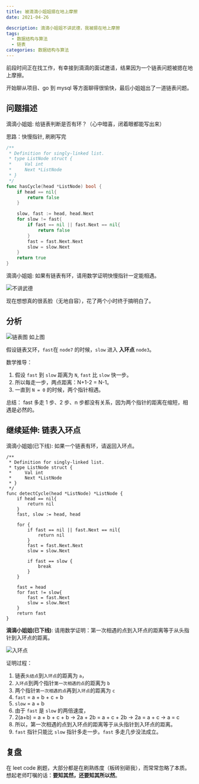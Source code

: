```yaml
---
title: 被滴滴小姐姐摁在地上摩擦
date: 2021-04-26

description: 滴滴小姐姐不讲武德，我被摁在地上摩擦
tags:
  - 数据结构与算法
  - 链表
categories: 数据结构与算法
---
```


前段时间正在找工作，有幸接到滴滴的面试邀请，结果因为一个链表问题被摁在地上摩擦。

开始聊从项目、go 到 mysql 等方面聊得很愉快，最后小姐姐出了一道链表问题。

## 问题描述

滴滴小姐姐: 给链表判断是否有环？（心中暗喜，闭着眼都能写出来）

思路：快慢指针, 刷刷写完

```go
/**
 * Definition for singly-linked list.
 * type ListNode struct {
 *     Val int
 *     Next *ListNode
 * }
 */
func hasCycle(head *ListNode) bool {
    if head == nil{
        return false
    }

    slow, fast := head, head.Next
    for slow != fast{
        if fast == nil || fast.Next == nil{
            return false
        }
        fast = fast.Next.Next
        slow = slow.Next
    }
    return true
}
```

滴滴小姐姐: 如果有链表有环，请用数学证明快慢指针一定能相遇。

![不讲武德](https://gitee.com/zhaogaolong/img/raw/master/20210506230405.png)

现在想想真的很丢脸（无地自容），花了两个小时终于搞明白了。

## 分析

![链表图](https://gitee.com/zhaogaolong/img/raw/master/20210506233354.png)
如上图

假设链表又环，`fast`在 `node7` 的时候，`slow` 进入 **入环点** `node3`。

数学推导：

1. 假设 `fast` 到 `slow` 距离为 `N`, `fast` 比 `slow` 快一步。
2. 所以每走一步，两点距离：N+1-2 = N-1。
3. 一直到 `N = 0` 的时候，两个指针相遇。

总结： fast 多走 1 步、2 步、n 步都没有关系，因为两个指针的距离在缩短，相遇是必然的。

## 继续延伸: 链表入环点

滴滴小姐姐(已下线): 如果一个链表有环，请返回入环点。

```golang
/**
 * Definition for singly-linked list.
 * type ListNode struct {
 *     Val int
 *     Next *ListNode
 * }
 */
func detectCycle(head *ListNode) *ListNode {
    if head == nil{
        return nil
    }
    fast, slow := head, head

    for {
        if fast == nil || fast.Next == nil{
            return nil
        }
        fast = fast.Next.Next
        slow = slow.Next

        if fast == slow {
            break
        }
    }

    fast = head
    for fast != slow{
        fast = fast.Next
        slow = slow.Next
    }
    return fast
}
```

**滴滴小姐姐(已下线)**: 请用数学证明：第一次相遇的点到入环点的距离等于从头指针到入环点的距离。

![入环点](https://gitee.com/zhaogaolong/img/raw/master/20210506231055.png)

证明过程：

1. 链表`头结点`到`入环点`的距离为 `a`，
2. `入环点`到两个指针`第一次相遇的点`的距离为 `b`
3. 两个指针`第一次相遇的点`再到`入环点`的距离为 `c`
4. `fast` = a + b + c + b
5. `slow` = a + b
6. 由于 `fast` 是 `slow` 的两倍速度，
7. 2(a+b) = a + b + c + b
   -> 2a + 2b = a + c + 2b
   -> 2a = a + c
   -> a = c
8. 所以，第一次相遇的点到入环点的距离等于从头指针到入环点的距离。
9. `fast` 指针只能比 `slow` 指针多走一步。`fast` 多走几步没法成立。

## 复盘

在 leet code 刷题，大部分都是在刷熟练度（板砖别砸我），而常常忽略了本质。想起老师叮嘱的话：**要知其然，还要知其所以然**。
